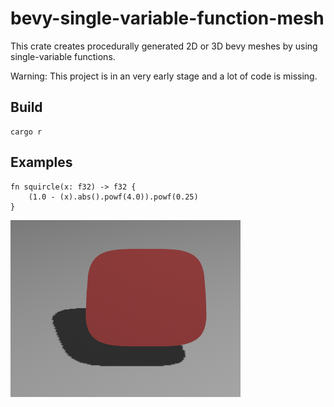 # bevy-single-variable-function-mesh

This crate creates procedurally generated 2D or 3D bevy meshes by using
single-variable functions.

Warning: This project is in an very early stage and a lot of code is missing.

## Build

```
cargo r
```

## Examples

```
fn squircle(x: f32) -> f32 {
    (1.0 - (x).abs().powf(4.0)).powf(0.25)
}
```

![Test](images/squircle.png)
